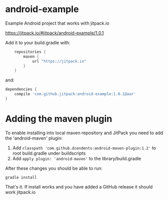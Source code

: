 # android-example

Example Android project that works with jitpack.io

https://jitpack.io/#jitpack/android-example/1.0.1

Add it to your build.gradle with:
```gradle
	repositories {
	    maven {
	        url "https://jitpack.io"
	    }
	}
```
and:

```gradle
dependencies {
    compile 'com.github.jitpack:android-example:1.0.1@aar'
}
```

# Adding the maven plugin

To enable installing into local maven repository and JitPack you need to add the 'android-maven' plugin:

1. Add `classpath 'com.github.dcendents:android-maven-plugin:1.2'` to root build.gradle under buildscripts
2. Add `apply plugin: 'android-maven'` to the library/build.gradle

After these changes you should be able to run:

    gradle install
    
That's it. If install works and you have added a GitHub release it should work jitpack.io

